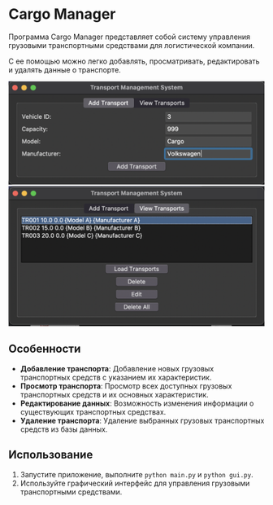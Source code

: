 # Cargo Manager

Программа Cargo Manager представляет собой систему управления грузовыми транспортными средствами для логистической компании.

С ее помощью можно легко добавлять, просматривать, редактировать и удалять данные о транспорте.

![Cargo Manager](assets/screenshot.png)
![Cargo Manager](assets/screenshot1.png)

## Особенности

- **Добавление транспорта**: Добавление новых грузовых транспортных средств с указанием их характеристик.
- **Просмотр транспорта**: Просмотр всех доступных грузовых транспортных средств и их основных характеристик.
- **Редактирование данных**: Возможность изменения информации о существующих транспортных средствах.
- **Удаление транспорта**: Удаление выбранных грузовых транспортных средств из базы данных.

## Использование

1. Запустите приложение, выполните `python main.py` и `python gui.py`.
2. Используйте графический интерфейс для управления грузовыми транспортными средствами.
